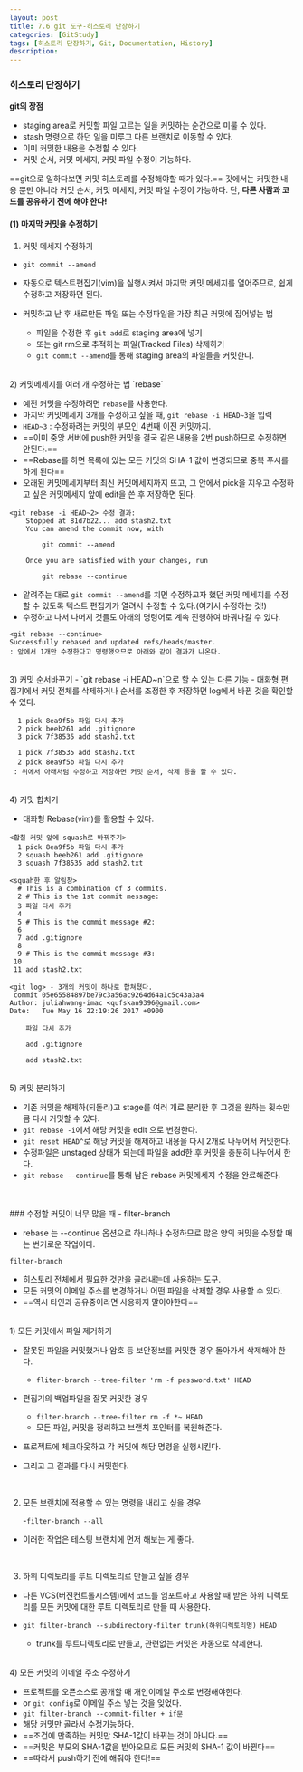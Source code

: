 ```yaml
---
layout: post
title: 7.6 git 도구-히스토리 단장하기
categories: [GitStudy]
tags: [히스토리 단장하기, Git, Documentation, History]
description: 
---
```


### 히스토리 단장하기

**git의 장점**

- staging area로 커밋할 파일 고르는 일을 커밋하는 순간으로 미룰 수 있다.
- stash 명령으로 하던 일을 미루고 다른 브랜치로 이동할 수 있다. 
- 이미 커밋한 내용을 수정할 수 있다.
- 커밋 순서, 커밋 메세지, 커밋 파일 수정이 가능하다.


==git으로 일하다보면 커밋 히스토리를 수정해야할 때가 있다.==
깃에서는 커밋한 내용 뿐만 아니라 커밋 순서, 커밋 메세지, 커밋 파일 수정이 가능하다. 단, **다른 사람과 코드를 공유하기 전에 해야 한다!**

#### (1) 마지막 커밋을 수정하기

1) 커밋 메세지 수정하기
	
- `git commit --amend`
- 자동으로 텍스트편집기(vim)을 실행시켜서 마지막 커밋 메세지를 열어주므로, 쉽게 수정하고 저장하면 된다. 

- 커밋하고 난 후 새로만든 파일 또는 수정파일을 가장 최근 커밋에 집어넣는 법
	- 파일을 수정한 후 `git add`로 staging area에 넣기 
	- 또는 git rm으로 추적하는 파일(Tracked Files) 삭제하기
	- `git commit --amend`를 통해 staging area의 파일들을 커밋한다.

<br>
2) 커밋메세지를 여러 개 수정하는 법 `rebase`
	
- 예전 커밋을 수정하려면 `rebase`를 사용한다. 
- 마지막 커밋메세지 3개를 수정하고 싶을 때, `git rebase -i HEAD~3`을 입력
- `HEAD~3` : 수정하려는 커밋의 부모인 4번째 이전 커밋까지.
- ==이미 중앙 서버에 push한 커밋을 결국 같은 내용을 2번 push하므로 수정하면 안된다.==
- ==Rebase를 하면 목록에 있는 모든 커밋의 SHA-1 값이 변경되므로 중복 푸시를 하게 된다==
- 오래된 커밋메세지부터 최신 커밋메세지까지 뜨고, 그 안에서 pick을 지우고 수정하고 싶은 커밋메세지 앞에 edit을 쓴 후 저장하면 된다. 
	
~~~
<git rebase -i HEAD~2> 수정 결과: 
	Stopped at 81d7b22... add stash2.txt
	You can amend the commit now, with

		git commit --amend

	Once you are satisfied with your changes, run

		git rebase --continue
~~~
	
- 알려주는 대로 `git commit --amend`를 치면 수정하고자 했던 커밋 메세지를 수정할 수 있도록 텍스트 편집기가 열려서 수정할 수 있다.(여기서 수정하는 것!)
- 수정하고 나서 나머지 것들도 아래의 명령어로 계속 진행하여 바꿔나갈 수 있다. 
	
~~~
<git rebase --continue> 
Successfully rebased and updated refs/heads/master.
: 앞에서 1개만 수정한다고 명령했으므로 아래와 같이 결과가 나온다.
~~~

<br>
3) 커밋 순서바꾸기
- `git rebase -i HEAD~n`으로 할 수 있는 다른 기능
- 대화형 편집기에서 커밋 전체를 삭제하거나 순서를 조정한 후 저장하면 log에서 바뀐 것을 확인할 수 있다.  

~~~
  1 pick 8ea9f5b 파일 다시 추가
  2 pick beeb261 add .gitignore
  3 pick 7f38535 add stash2.txt
  
  1 pick 7f38535 add stash2.txt
  2 pick 8ea9f5b 파일 다시 추가
 : 위에서 아래처럼 수정하고 저장하면 커밋 순서, 삭제 등을 할 수 있다. 
~~~

<br>
4) 커밋 합치기 

- 대화형 Rebase(vim)를 활용할 수 있다. 

~~~
<합칠 커밋 앞에 squash로 바꿔주기>
  1 pick 8ea9f5b 파일 다시 추가
  2 squash beeb261 add .gitignore
  3 squash 7f38535 add stash2.txt
  
<squah한 후 알림창>
  # This is a combination of 3 commits.
  2 # This is the 1st commit message:
  3 파일 다시 추가
  4
  5 # This is the commit message #2:
  6
  7 add .gitignore
  8
  9 # This is the commit message #3:
 10
 11 add stash2.txt
 
<git log> - 3개의 커밋이 하나로 합쳐졌다.
 commit 05e65584897be79c3a56ac9264d64a1c5c43a3a4
Author: juliahwang-imac <qufskan9396@gmail.com>
Date:   Tue May 16 22:19:26 2017 +0900

    파일 다시 추가

    add .gitignore

    add stash2.txt
~~~

<br>
5) 커밋 분리하기

- 기존 커밋을 해제하(되돌리)고 stage를 여러 개로 분리한 후 그것을 원하는 횟수만큼 다시 커밋할 수 있다. 
- `git rebase -i`에서 해당 커밋을 edit 으로 변경한다. 
- `git reset HEAD^`로 해당 커밋을 해제하고 내용을 다시 2개로 나누어서 커밋한다. 
- 수정파일은 unstaged 상태가 되는데 파일을 add한 후 커밋을 충분히 나누어서 한다. 
- `git rebase --continue`를 통해 남은 rebase 커밋메세지 수정을 완료해준다. 


<br>
<br>
### 수정할 커밋이 너무 많을 때 - filter-branch

- rebase 는 --continue 옵션으로 하나하나 수정하므로 많은 양의 커밋을 수정할 때는 번거로운 작업이다. 

`filter-branch`

- 히스토리 전체에서 필요한 것만을 골라내는데 사용하는 도구.
- 모든 커밋의 이메일 주소를 변경하거나 어떤 파일을 삭제할 경우 사용할 수 있다. 
- ==역시 타인과 공유중이라면 사용하지 말아야한다==

<br>
1) 모든 커밋에서 파일 제거하기

- 잘못된 파일을 커밋했거나 암호 등 보안정보를 커밋한 경우 돌아가서 삭제해야 한다.
	- `fliter-branch --tree-filter 'rm -f password.txt' HEAD`


- 편집기의 백업파일을 잘못 커밋한 경우 
	- `filter-branch --tree-filter rm -f *~ HEAD`
	- 모든 파일, 커밋을 정리하고 브랜치 포인터를 복원해준다.


- 프로젝트에 체크아웃하고 각 커밋에 해당 명령을 실행시킨다.
- 그리고 그 결과를 다시 커밋한다.

<br>

2) 모든 브랜치에 적용할 수 있는 명령을 내리고 싶을 경우 

	-`filter-branch --all` 

- 이러한 작업은 테스팅 브랜치에 먼저 해보는 게 좋다.


<br>

3) 하위 디렉토리를 루트 디렉토리로 만들고 싶을 경우

- 다른 VCS(버전컨트롤시스템)에서 코드를 임포트하고 사용할 때 받은 하위 디렉토리를 모든 커밋에 대한 루트 디렉토리로 만들 때 사용한다.

- `git filter-branch --subdirectory-filter trunk(하위디렉토리명) HEAD`
	-  trunk를 루트디렉토리로 만들고, 관련없는 커밋은 자동으로 삭제한다.

<br>
4) 모든 커밋의 이메일 주소 수정하기

- 프로젝트를 오픈소스로 공개할 때 개인이메일 주소로 변경해야한다.
- or `git config`로 이메일 주소 넣는 것을 잊었다.
- `git filter-branch --commit-filter + if문`
- 해당 커밋만 골라서 수정가능하다.
- ==조건에 만족하는 커밋만 SHA-1값이 바뀌는 것이 아니다.==
- ==커밋은 부모의 SHA-1값을 받아오므로 모든 커밋의 SHA-1 값이 바뀐다==
- ==따라서 push하기 전에 해줘야 한다!==
